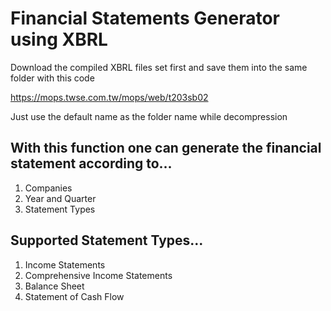 # Financial Statements Generator using XBRL

Download the compiled XBRL files set first and save them into the same folder with this code

https://mops.twse.com.tw/mops/web/t203sb02

Just use the default name as the folder name while decompression

## With this function one can generate the financial statement according to...
1. Companies
2. Year and Quarter
3. Statement Types

## Supported Statement Types...

1. Income Statements
2. Comprehensive Income Statements
3. Balance Sheet
4. Statement of Cash Flow
